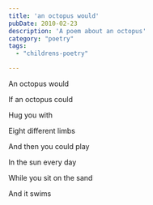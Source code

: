```yaml
---
title: 'an octopus would'
pubDate: 2010-02-23
description: 'A poem about an octopus'
category: "poetry"
tags:
  - "childrens-poetry"

---
```


An octopus would

If an octopus could

Hug you with

Eight different limbs

And then you could play

In the sun every day

While you sit on the sand

And it swims

